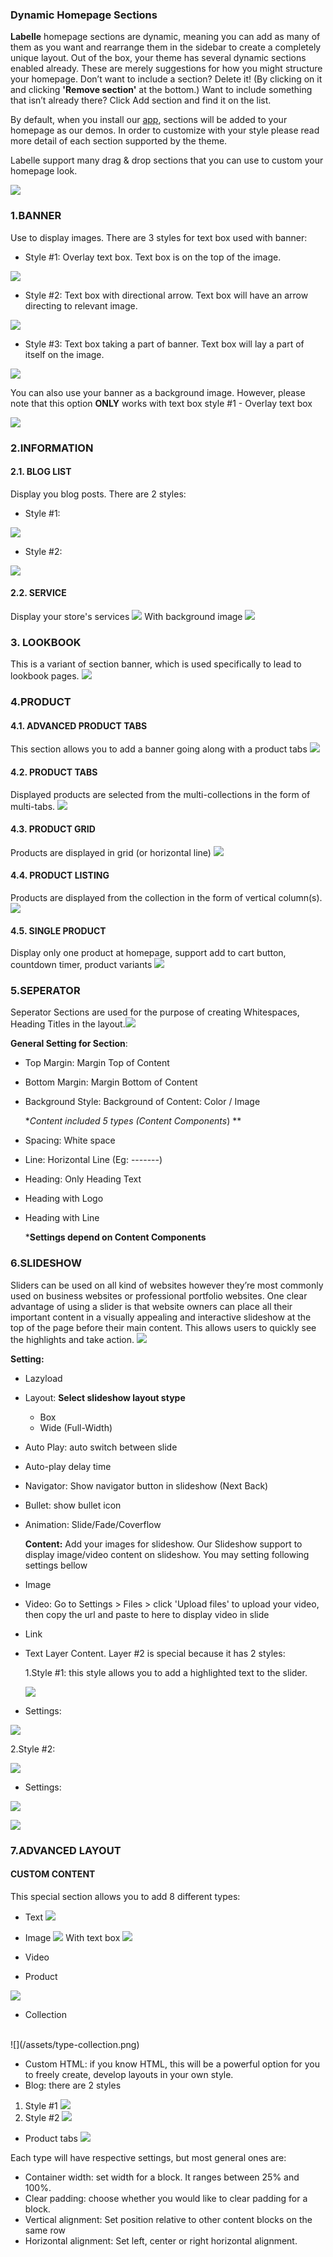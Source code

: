 ### **Dynamic Homepage Sections**

**Labelle** homepage sections are dynamic, meaning you can add as many of them as you want and rearrange them in the sidebar to create a completely unique layout. Out of the box, your theme has several dynamic sections enabled already. These are merely suggestions for how you might structure your homepage. Don’t want to include a section? Delete it! \(By clicking on it and clicking **'Remove section'** at the bottom.\) Want to include something that isn’t already there? Click Add section and find it on the list.

By default, when you install our [app](https://install.arenathemes.com/admin/install), sections will be added to your homepage as our demos. In order to customize with your style please read more detail of each section supported by the theme.

Labelle support many drag & drop sections that you can use to custom your homepage look.

![](/assets/add_section.png)

### 1.BANNER
Use to display images. There are 3 styles for text box used with banner:


*  Style #1: Overlay text box. Text box is on the top of the image.


![](/assets/banner-style-1_03.jpg) 


* Style #2: Text box with directional arrow. Text box will have an arrow directing to relevant image.


![](/assets/banner-style-2_03.jpg)


* Style #3: Text box taking a part of banner. Text box will lay a part of itself on the image.


![](/assets/banner-style-3_02.jpg)

You can also use your banner as a background image. However, please note that this option **ONLY** works with text box style #1 - Overlay text box

![](/assets/banner-as-bg_02.jpg)

### 2.INFORMATION
#### 2.1. BLOG LIST
Display you blog posts. There are 2 styles:


*  Style #1:

![](/assets/blog-style-1_02.jpg)


*  Style #2:

![](/assets/blog-style-2_06.jpg)
    
#### 2.2. SERVICE
Display your store's services
![](/assets/section-service_03.jpg)
With background image
![](/assets/section-service-bg_02.jpg)


### 3. LOOKBOOK
This is a variant of section banner, which is used specifically to lead to lookbook pages.
![](/assets/section-lookbook_05.jpg)

### 4.PRODUCT

#### 4.1. ADVANCED PRODUCT TABS

This section allows you to add a banner going along with a product tabs
![](/assets/advanced_product_tabs_03.jpg)

#### 4.2. PRODUCT TABS
Displayed products are selected from the multi-collections in the form of multi-tabs.
![](/assets/product-tabs.png)

#### 4.3. PRODUCT GRID
Products are displayed in grid \(or horizontal line\)
![](/assets/product_grid.png)

#### 4.4. PRODUCT LISTING
Products are displayed from the collection in the form of vertical column(s).
![](/assets/product-listing_06.jpg)  

#### 4.5. SINGLE PRODUCT

Display only one product at homepage, support add to cart button, countdown timer, product variants
![](/assets/single-product.png)


### 5.SEPERATOR

Seperator Sections are used for the purpose of creating Whitespaces, Heading Titles in the layout.![](/assets/spacing-section.png)

**General Setting for Section**:

* Top Margin: Margin Top of Content

* Bottom Margin: Margin Bottom of Content

* Background Style: Background of Content: Color / Image

  **Content included 5 types \(Content Components*\)  **

* Spacing: White space

* Line: Horizontal Line \(Eg: -------\)

* Heading: Only Heading Text

* Heading with Logo

* Heading with Line

  ***Settings depend on Content Components**


### 6.SLIDESHOW

Sliders can be used on all kind of websites however they’re most commonly used on business websites or professional portfolio websites. One clear advantage of using a slider is that website owners can place all their important content in a visually appealing and interactive slideshow at the top of the page before their main content. This allows users to quickly see the highlights and take action. 
![](/assets/section-slideshow.png) 


**Setting:**

* Lazyload  
* Layout: **Select slideshow layout stype**  
  * Box   
  * Wide \(Full-Width\)
* Auto Play: auto switch between slide
* Auto-play delay time
* Navigator: Show navigator button in slideshow \(Next Back\)
* Bullet: show bullet icon
* Animation: Slide/Fade/Coverflow


  **Content:** Add your images for slideshow. Our Slideshow support to display image/video content on slideshow. You may setting following settings bellow

* Image

* Video: Go to Settings &gt; Files &gt; click 'Upload files' to upload your video, then copy the url and paste to here to display video in slide

* Link

* Text Layer Content. Layer #2 is special because it has 2 styles:






  1.Style #1: this style allows you to add a highlighted text to the slider.
  
  
  
  
  ![](/assets/slider_style_1.png)
  
  
* Settings:


![](/assets/slider_lv1_settings.png)

  2.Style #2:
  
  
  ![](/assets/slider-lv2_03.jpg)
  
*  Settings:


![](/assets/slider_style2_settings_1.png)


![](/assets/slider-style2-settings-2.png)
  
### 7.ADVANCED LAYOUT
#### CUSTOM CONTENT
This special section allows you to add 8 different types:
-  Text
![](/assets/type-txt_09.jpg)
-  Image
![](/assets/type-image_10.jpg)
With text box
![](/assets/type-image-txbx_02.jpg)
-  Video

-  Product


![](/assets/type-product.png)
</br>
-  Collection
</br>
![](/assets/type-collection.png)


-  Custom HTML: if you know HTML, this will be a powerful option for you to freely create, develop layouts in your own style.
-  Blog: there are 2 styles
  1.  Style #1
![](/assets/type-blog_03.jpg)
  2.  Style #2
  ![](/assets/type-blog-2_02.jpg)
-  Product tabs
![](/assets/type-product-tabs_03.jpg)

Each type will have respective settings, but most general ones are:
- Container width: set width for a block. It ranges between 25% and  100%.
-  Clear padding: choose whether you would like to clear padding for a block.
-  Vertical alignment: Set position relative to other content blocks on the same row
-  Horizontal alignment: Set left, center or right horizontal alignment. 



    






